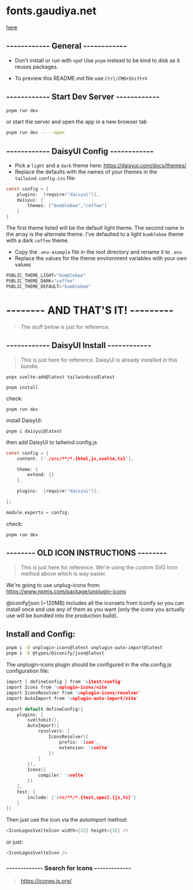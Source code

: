 # fonts.gaudiya.net

[here](https://fonts.gaudiya.net/)

## ------------ General ------------

- Don't install or run with ```npm```! Use ```pnpm``` instead to be kind to disk as it reuses packages.


- To preview this README.md file use ``` Ctrl/CMD+Shift+V ```
 
 
## ------------ Start Dev Server ------------

```bash
pnpm run dev
```

or start the server and open the app in a new browser tab

```bash
pnpm run dev -- --open
```  

## ------------ DaisyUI Config ------------

- Pick a `light` and a `dark` theme here:  https://daisyui.com/docs/themes/
- Replace the defaults with the names of your themes in the `tailwind.config.css` file:

```c
const config = {
	plugins:  [require("daisyui")],
	daisyui: {
		themes: ["bumblebee","coffee"]
	}
}
```
The first theme listed will be the default light theme. The second name in the array is the alternate theme. I've defaulted to a light `bumblebee` theme with a dark `coffee` theme.

- Copy the `.env-example` file in the root directory and rename it to `.env`
- Replace the values for the theme environment variables with your own values

```c
PUBLIC_THEME_LIGHT="bumblebee"
PUBLIC_THEME_DARK="coffee"
PUBLIC_THEME_DEFAULT="bumblebee"
```

# -------- AND THAT'S IT! ---------

> The stuff below is just for reference.
 

## ------------ DaisyUI Install ------------

> This is just here for reference. DaisyUI is already installed in this bundle.

```
pnpx svelte-add@latest tailwindcss@latest

pnpm install
```

check:
```
pnpm run dev
```

install DaisyUI:
```
pnpm i daisyui@latest
```

then add DaisyUI to tailwind.config.js
```c
const config = {
	content: ['./src/**/*.{html,js,svelte,ts}'],

	theme: {
		extend: {}
	},

	plugins:  [require("daisyui")],

};

module.exports = config;
```

check:
```
pnpm run dev
```

## -------- OLD ICON INSTRUCTIONS --------

> This is just here for reference. We're using the custom SVG Icon method above which is way easier.


We're going to use unplug-icons from:
https://www.npmjs.com/package/unplugin-icons

@iconify/json (~120MB) includes all the iconsets from Iconify so you can install once and use any of them as you want (only the icons you actually use will be bundled into the production build).

## Install and Config:
```bash
pnpm i -D unplugin-icons@latest unplugin-auto-import@latest
pnpm i -D @types/@iconify/json@latest
```

The unplugin-icons plugin should be configured in the vite.config.js configuration file:

```c
import { defineConfig } from 'vitest/config'
import Icons from 'unplugin-icons/vite'
import IconsResolver from 'unplugin-icons/resolver'
import AutoImport from 'unplugin-auto-import/vite'

export default defineConfig({
	plugins: [
		sveltekit(),
		AutoImport({
			resolvers: [
				IconsResolver({
					prefix: 'Icon',
					extension: 'svelte'
				})
			]
		}),
		Icons({
			compiler: 'svelte'
		})
	],
	test: {
		include: ['src/**/*.{test,spec}.{js,ts}']
	}
})
```

Then just use the icon via the autoimport method:

```c
<IconLogosSvelteIcon width={32} height={32} />
```

or just:
```c
<IconLogosSvelteIcon />
```

### ------------- Search for Icons -------------

> https://icones.js.org/ 


